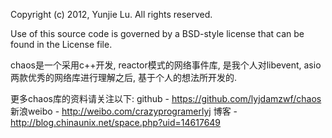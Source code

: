 Copyright (c) 2012, Yunjie Lu.  All rights reserved.

Use of this source code is governed by a BSD-style
license that can be found in the License file.


chaos是一个采用c++开发, reactor模式的网络事件库, 是我个人对libevent, asio两款优秀的网络库进行理解之后, 基于个人的想法所开发的.

更多chaos库的资料请关注以下:
github      - https://github.com/lyjdamzwf/chaos
新浪weibo   - http://weibo.com/crazyprogramerlyj
博客        - http://blog.chinaunix.net/space.php?uid=14617649


